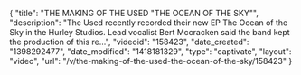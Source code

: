 {
    "title": "THE MAKING OF THE USED \"THE OCEAN OF THE SKY\"",
    "description": "The Used recently recorded their new EP The Ocean of the Sky in the Hurley Studios. Lead vocalist Bert Mccracken said the band kept the production of this re...",
    "videoid": "158423",
    "date_created": "1398292477",
    "date_modified": "1418181329",
    "type": "captivate",
    "layout": "video",
    "url": "\/v\/the-making-of-the-used-the-ocean-of-the-sky\/158423"
}
